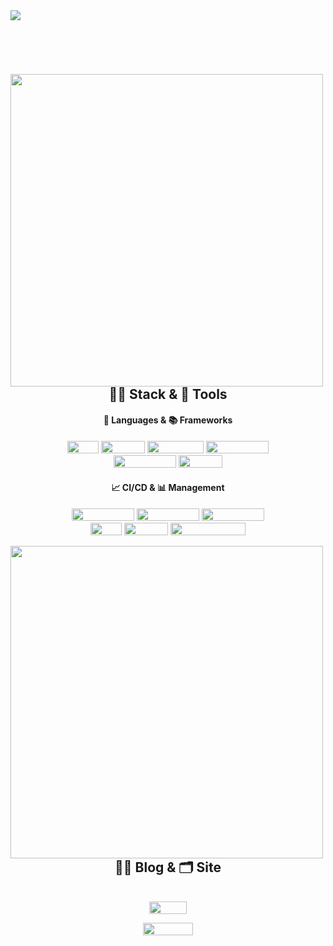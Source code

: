 <img src="https://capsule-render.vercel.app/api?type=waving&color=auto&height=200&section=header&text=Backend&Radiographer&fontSize=70" />
<div align="center">

# 
</div>
<br/>
<div align="center">
  <img align="left" width="500" src="http://mazassumnida.wtf/api/v2/generate_badge?boj=nyong9221"/>
  
## 👩‍🚀 Stack & 🚀 Tools
#### 📜 Languages & 📚 Frameworks
<img width="50" height="20" src="https://img.shields.io/badge/-Java-%23F08080?style=flat-square&logo=JAVA&logoColor=white"/></a> <img width="70" height="20" src="https://img.shields.io/badge/-Spring-%2332CD32?style=flat-square&logo=Spring&logoColor=white"/></a> <img width="90" height="20" src="https://img.shields.io/badge/-SpringBoot-%237CFC00?style=flat-square&logo=Springboot&logoColor=white"/></a> <img width="100" height="20" src="https://img.shields.io/badge/-SpringSecurity-brightgreen?style=flat-square&logo=Springsecurity&logoColor=white"/></a> 
<br/>
<img width="100" height="20" src="https://img.shields.io/badge/-React--Native-%231E90FF?style=flat-square&logo=react&logoColor=white"/></a> <img width="70" height="20" src="https://img.shields.io/badge/-Expo-%23696969?style=flat-square&logo=Expo&logoColor=white"/></a>

#### 📈 CI/CD & 📊 Management
<img width="100" height="20" src="https://img.shields.io/badge/-AWS%20EC2-%23FF4500?style=flat-square&logo=AmazonEC2&logoColor=white"/></a> <img width="100" height="20" src="https://img.shields.io/badge/-AWS%20S3-%2300CED1?style=flat-square&logo=AmazonS3&logoColor=white"/></a> <img width="100" height="20" src="https://img.shields.io/badge/-AWS%20RDS-%234169E1?style=flat-square&logo=AmazonRDS&logoColor=white"/></a>
<br/>
<img width="50" height="20" src="https://img.shields.io/badge/-Git-%239370DB?style=flat-square&logo=Git&logoColor=white"/></a> <img width="70" height="20" src="https://img.shields.io/badge/-GitHub-%234B0082?style=flat-square&logo=Github&logoColor=white"/></a> <img width="120" height="20" src="https://img.shields.io/badge/-GitHub%20Actions-%23191970?style=flat-square&logo=GithubActions&logoColor=white"/></a>
<br/>
</div>

<img align="left" width="500" src="https://github-readme-stats.vercel.app/api?username=pnuhct&show_icons=true&theme=tokyonight"/>
<div align="center">
  

## ✍🏻 Blog & 🗂 Site
<br/>
<div align="center">
<a href="https://radpro.tistory.com/"><img width="60" height="20" src="https://img.shields.io/badge/-Tstory-%23A0522D?style=flat-square&logo=tstory&logoColor=white"/></a>
  
<a href="https://www.notion.so/70c13d70d85c4c7e908819d4ecc18ff7"><img width="80" height="20" src="https://img.shields.io/badge/-Notion-%23FFF5EE?style=flat-square&logo=Notion&logoColor=white"/></a>
